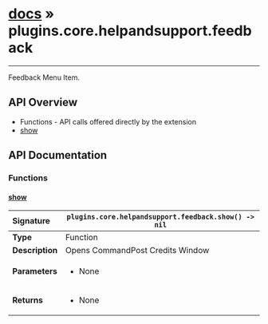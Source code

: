 # [docs](index.md) » plugins.core.helpandsupport.feedback
---

Feedback Menu Item.

## API Overview
* Functions - API calls offered directly by the extension
 * [show](#show)

## API Documentation

### Functions

#### [show](#show)
| <span style="float: left;">**Signature**</span> | <span style="float: left;">`plugins.core.helpandsupport.feedback.show() -> nil` </span>                                                          |
| -----------------------------------------------------|---------------------------------------------------------------------------------------------------------|
| **Type**                                             | Function |
| **Description**                                      | Opens CommandPost Credits Window |
| **Parameters**                                       | <ul><li>None</li></ul> |
| **Returns**                                          | <ul><li>None</li></ul> |


